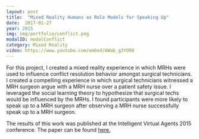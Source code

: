 ```yaml
---
layout: post
title:  "Mixed Reality Humans as Role Models for Speaking Up"
date:  2017-01-27
year: 2015
img: img/portfolio/conflict.png
modalID: modalConflict
category: Mixed Reality
video: https://www.youtube.com/embed/6Wab_g3YO98
---
```

For this project, I created a mixed reality experience in which MRHs were used to influence conflict resolution behavior amongst surgical technicians. I created a compelling experience in which surgical technicians witnessed a MRH surgeon argue with a MRH nurse over a patient safety issue. I leveraged the social learning theory to hypothesize that surgical techs would be influenced by the MRHs. I found participants were more likely to speak up to a MRH surgeon after observing a MRH nurse successfully speak up to a MRH surgeon.

The results of this work was published at the Intelligent Virtual Agents 2015 conference. The paper can be found [here.][paper-link]

[paper-link]: http://link.springer.com/chapter/10.1007/978-3-319-21996-7_23